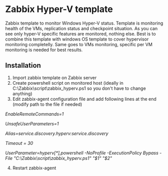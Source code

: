 # Zabbix Hyper-V template

Zabbix template to monitor Windows Hyper-V status. Template is monitoring health of the VMs, replication status and checkpoint situation. As you can see only hyper-V specific features are monitored, nothing else. Best is to combine this template with windows OS template to cover hypervisor monitoring completelly. Same goes to VMs monitoring, specific per VM monitoring is needed for best results.


## Installation

1. Import zabbix template on Zabbix server
2. Create powershell script on monitored host (ideally in C:\Zabbix\script\zabbix_hyperv.ps1 so you don't have to change anything)
3. Edit zabbix-agent configuration file and add following lines at the end (modify path to the file if needed)

*EnableRemoteCommands=1*

*UnsafeUserParameters=1*

*Alias=service.discovery.hyperv:service.discovery*

*Timeout = 30*

*UserParameter=hyperv[\*],powershell -NoProfile -ExecutionPolicy Bypass -File "C:\Zabbix\script\zabbix_hyperv.ps1" "$1" "$2"*

4. Restart zabbix-agent
